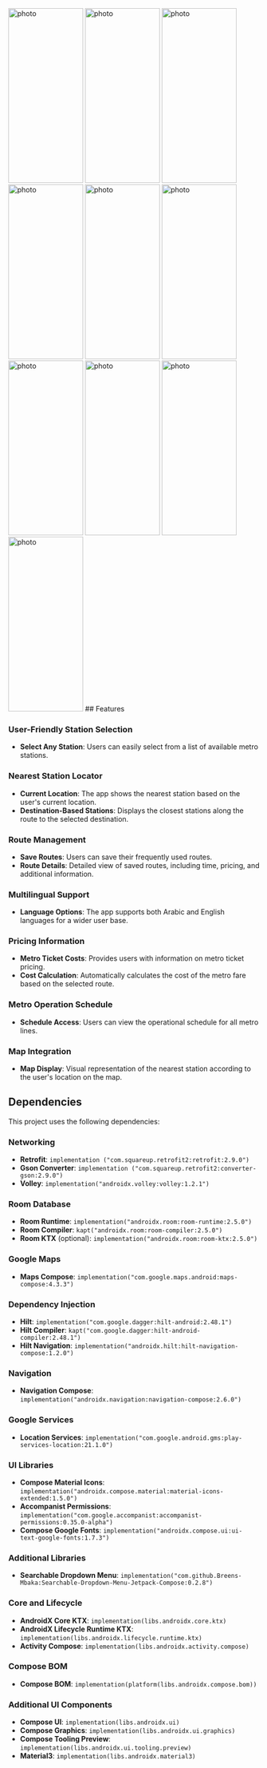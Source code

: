 
<img src="https://github.com/user-attachments/assets/c5f156bc-d8d2-46f6-8007-d185bc2b966c" alt="photo" width="150" height="350"/>
<img src="https://github.com/user-attachments/assets/f198dac7-9903-4453-88e1-64f8ab94eeee" alt="photo" width="150" height="350"/>
<img src="https://github.com/user-attachments/assets/b78764d1-5938-4937-88b5-766cafbc700a" alt="photo" width="150" height="350"/>
<img src="https://github.com/user-attachments/assets/cee847ca-5056-4ac9-ab2f-cf6c84bd621f" alt="photo" width="150" height="350"/>
<img src="https://github.com/user-attachments/assets/65b9f9cd-483c-4352-ad77-b3f08e72468a" alt="photo" width="150" height="350"/>
<img src="https://github.com/user-attachments/assets/df3ca4c1-b3ce-472e-ab3e-2fd8346daade" alt="photo" width="150" height="350"/>
<img src="https://github.com/user-attachments/assets/a0ea0e74-64b4-4b5a-80a4-24383774f77e" alt="photo" width="150" height="350"/>
<img src="https://github.com/user-attachments/assets/6128e184-6b71-4ba1-90c4-cfbf853deb2e" alt="photo" width="150" height="350"/>
<img src="https://github.com/user-attachments/assets/a70b4451-198f-41ef-81d0-969c62a2b1bd" alt="photo" width="150" height="350"/>
<img src="https://github.com/user-attachments/assets/dd118666-b781-4b7a-9b55-8708867b37f1" alt="photo" width="150" height="350"/>
## Features

### User-Friendly Station Selection
- **Select Any Station**: Users can easily select from a list of available metro stations.

### Nearest Station Locator
- **Current Location**: The app shows the nearest station based on the user's current location.
- **Destination-Based Stations**: Displays the closest stations along the route to the selected destination.

### Route Management
- **Save Routes**: Users can save their frequently used routes.
- **Route Details**: Detailed view of saved routes, including time, pricing, and additional information.

### Multilingual Support
- **Language Options**: The app supports both Arabic and English languages for a wider user base.

### Pricing Information
- **Metro Ticket Costs**: Provides users with information on metro ticket pricing.
- **Cost Calculation**: Automatically calculates the cost of the metro fare based on the selected route.

### Metro Operation Schedule
- **Schedule Access**: Users can view the operational schedule for all metro lines.

### Map Integration
- **Map Display**: Visual representation of the nearest station according to the user's location on the map.
## Dependencies

This project uses the following dependencies:

### Networking
- **Retrofit**: `implementation ("com.squareup.retrofit2:retrofit:2.9.0")`
- **Gson Converter**: `implementation ("com.squareup.retrofit2:converter-gson:2.9.0")`
- **Volley**: `implementation("androidx.volley:volley:1.2.1")`

### Room Database
- **Room Runtime**: `implementation("androidx.room:room-runtime:2.5.0")`
- **Room Compiler**: `kapt("androidx.room:room-compiler:2.5.0")`
- **Room KTX** (optional): `implementation("androidx.room:room-ktx:2.5.0")`

### Google Maps
- **Maps Compose**: `implementation("com.google.maps.android:maps-compose:4.3.3")`

### Dependency Injection
- **Hilt**: `implementation("com.google.dagger:hilt-android:2.48.1")`
- **Hilt Compiler**: `kapt("com.google.dagger:hilt-android-compiler:2.48.1")`
- **Hilt Navigation**: `implementation("androidx.hilt:hilt-navigation-compose:1.2.0")`

### Navigation
- **Navigation Compose**: `implementation("androidx.navigation:navigation-compose:2.6.0")`

### Google Services
- **Location Services**: `implementation("com.google.android.gms:play-services-location:21.1.0")`

### UI Libraries
- **Compose Material Icons**: `implementation("androidx.compose.material:material-icons-extended:1.5.0")`
- **Accompanist Permissions**: `implementation("com.google.accompanist:accompanist-permissions:0.35.0-alpha")`
- **Compose Google Fonts**: `implementation("androidx.compose.ui:ui-text-google-fonts:1.7.3")`

### Additional Libraries
- **Searchable Dropdown Menu**: `implementation("com.github.Breens-Mbaka:Searchable-Dropdown-Menu-Jetpack-Compose:0.2.8")`

### Core and Lifecycle
- **AndroidX Core KTX**: `implementation(libs.androidx.core.ktx)`
- **AndroidX Lifecycle Runtime KTX**: `implementation(libs.androidx.lifecycle.runtime.ktx)`
- **Activity Compose**: `implementation(libs.androidx.activity.compose)`

### Compose BOM
- **Compose BOM**: `implementation(platform(libs.androidx.compose.bom))`

### Additional UI Components
- **Compose UI**: `implementation(libs.androidx.ui)`
- **Compose Graphics**: `implementation(libs.androidx.ui.graphics)`
- **Compose Tooling Preview**: `implementation(libs.androidx.ui.tooling.preview)`
- **Material3**: `implementation(libs.androidx.material3)`





